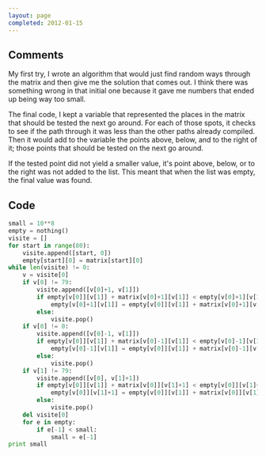 ```yaml
---
layout: page
completed: 2012-01-15
---
```


## Comments

My first try, I wrote an algorithm that would just find random ways through the
matrix and then give me the solution that comes out. I think there was
something wrong in that initial one because it gave me numbers that ended up
being way too small.

The final code, I kept a variable that represented the places in the matrix
that should be tested the next go around. For each of those spots, it checks to
see if the path through it was less than the other paths already compiled. Then
it would add to the variable the points above, below, and to the right of it;
those points that should be tested on the next go around.

If the tested point did not yield a smaller value, it's point above, below, or
to the right was not added to the list. This meant that when the list was
empty, the final value was found.

## Code

```python
small = 10**8
empty = nothing()
visite = []
for start in range(80):	
	visite.append([start, 0])
	empty[start][0] = matrix[start][0]
while len(visite) != 0:
	v = visite[0]
	if v[0] != 79:
		visite.append([v[0]+1, v[1]])
		if empty[v[0]][v[1]] + matrix[v[0]+1][v[1]] < empty[v[0]+1][v[1]]:
			empty[v[0]+1][v[1]] = empty[v[0]][v[1]] + matrix[v[0]+1][v[1]]
		else:
			visite.pop()
	if v[0] != 0:
		visite.append([v[0]-1, v[1]])
		if empty[v[0]][v[1]] + matrix[v[0]-1][v[1]] < empty[v[0]-1][v[1]]:
			empty[v[0]-1][v[1]] = empty[v[0]][v[1]] + matrix[v[0]-1][v[1]]
		else:
			visite.pop()
	if v[1] != 79:
		visite.append([v[0], v[1]+1])
		if empty[v[0]][v[1]] + matrix[v[0]][v[1]+1] < empty[v[0]][v[1]+1]:
			empty[v[0]][v[1]+1] = empty[v[0]][v[1]] + matrix[v[0]][v[1]+1]
		else:
			visite.pop()
	del visite[0]
	for e in empty:
		if e[-1] < small:
			small = e[-1]
print small
```
